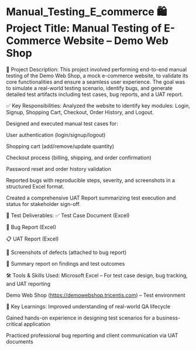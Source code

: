 # Manual_Testing_E_commerce                                                                                                                                         🛍️ Project Title: Manual Testing of E-Commerce Website – Demo Web Shop
📌 Project Description:
This project involved performing end-to-end manual testing of the Demo Web Shop, a mock e-commerce website, to validate its core functionalities and ensure a seamless user experience. The goal was to simulate a real-world testing scenario, identify bugs, and generate detailed test artifacts including test cases, bug reports, and a UAT report.

✅ Key Responsibilities:
Analyzed the website to identify key modules: Login, Signup, Shopping Cart, Checkout, Order History, and Logout.

Designed and executed manual test cases for:

User authentication (login/signup/logout)

Shopping cart (add/remove/update quantity)

Checkout process (billing, shipping, and order confirmation)

Password reset and order history validation

Reported bugs with reproducible steps, severity, and screenshots in a structured Excel format.

Created a comprehensive UAT Report summarizing test execution and status for stakeholder sign-off.

📄 Test Deliverables:
✅ Test Case Document (Excel)

🐞 Bug Report (Excel)

📋 UAT Report (Excel)

📸 Screenshots of defects (attached to bug report)

📝 Summary report on findings and test outcomes

🛠️ Tools & Skills Used:
Microsoft Excel – For test case design, bug tracking, and UAT reporting

Demo Web Shop (https://demowebshop.tricentis.com) – Test environment

🧠 Key Learnings:
Improved understanding of real-world QA lifecycle

Gained hands-on experience in designing test scenarios for a business-critical application

Practiced professional bug reporting and client communication via UAT documents
